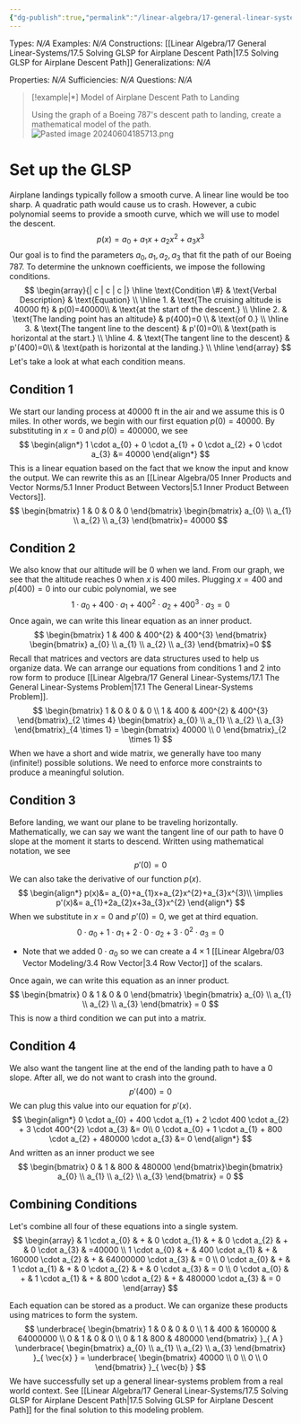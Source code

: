 ```yaml
---
{"dg-publish":true,"permalink":"/linear-algebra/17-general-linear-systems/17-4-model-of-airplane-descent-path-to-landing/","tags":["Type/Example","Topic/Linear_Algebra"]}
---
```


Types: *N/A*
Examples: *N/A*
Constructions: [[Linear Algebra/17 General Linear-Systems/17.5 Solving GLSP for Airplane Descent  Path\|17.5 Solving GLSP for Airplane Descent  Path]]
Generalizations: *N/A*

Properties: *N/A*
Sufficiencies: *N/A*
Questions: *N/A*

> [!example|*] Model of Airplane Descent Path to Landing
> 
> Using the graph of a Boeing 787's descent path to landing, create a mathematical model of the path.
> ![Pasted image 20240604185713.png](/img/user/Vault%20Utilities/_media/Pasted%20image%2020240604185713.png)
> 

# Set up the GLSP
Airplane landings typically follow a smooth curve. A linear line would be too sharp. A quadratic path would cause us to crash. However, a cubic polynomial seems to provide a smooth curve, which we will use to model the descent.
$$
p(x) = a_{0} + a_{1} x + a_{2} x^{2} + a_{3} x^{3}
$$
Our goal is to find the parameters $a_{0},a_{1},a_{2},a_{3}$ that fit the path of our Boeing 787. To determine the unknown coefficients, we impose the following conditions.
$$
\begin{array}{| c | c | c |}
\hline \text{Condition \#}  & \text{Verbal Description} & \text{Equation} \\
\hline 1. & \text{The cruising altitude is 40000 ft}  & p(0)=40000\\
 &  \text{at the start of the descent.} \\
\hline 2.  & \text{The landing point has an altitude} & p(400)=0 \\
 & \text{of 0.} \\
\hline 3.  & \text{The tangent line to the descent}  & p'(0)=0\\
 & \text{path is horizontal at the start.} \\
\hline 4.  & \text{The tangent line to the descent}  & p'(400)=0\\
 & \text{path is horizontal at the landing.} \\
\hline
\end{array}
$$
Let's take a look at what each condition means.

## Condition 1
We start our landing process at 40000 ft in the air and we assume this is 0 miles. In other words, we begin with our first equation $p(0)=40000$. By substituting in $x=0$ and $p(0)=400000$, we see
$$
\begin{align*}
1 \cdot a_{0} + 0 \cdot a_{1} + 0 \cdot a_{2} + 0 \cdot a_{3} &= 40000
\end{align*}
$$
This is a linear equation based on the fact that we know the input and know the output. We can rewrite this as an [[Linear Algebra/05 Inner Products and Vector Norms/5.1 Inner Product Between Vectors\|5.1 Inner Product Between Vectors]].
$$
\begin{bmatrix}
1 & 0 & 0 & 0
\end{bmatrix} \begin{bmatrix}
a_{0} \\
a_{1} \\
a_{2} \\
a_{3}
\end{bmatrix}= 40000
$$

## Condition 2
We also know that our altitude will be 0 when we land. From our graph, we see that the altitude reaches 0 when $x$ is 400 miles. Plugging $x = 400$ and $p(400)=0$ into our cubic polynomial, we see
$$
1 \cdot a_{0} + 400 \cdot a_{1} + 400^{2} \cdot a_{2} + 400^{3} \cdot a_{3} = 0
$$
Once again, we can write this linear equation as an inner product.
$$
\begin{bmatrix}
1 & 400 & 400^{2} & 400^{3}
\end{bmatrix} \begin{bmatrix}
a_{0} \\
a_{1} \\
a_{2} \\
a_{3}
\end{bmatrix}=0
$$
Recall that matrices and vectors are data structures used to help us organize data. We can arrange our equations from conditions 1 and 2 into row form to produce [[Linear Algebra/17 General Linear-Systems/17.1 The General Linear-Systems Problem\|17.1 The General Linear-Systems Problem]].
$$
\begin{bmatrix}
1 & 0 & 0 & 0 \\
1 & 400 & 400^{2} & 400^{3}
\end{bmatrix}_{2 \times 4} \begin{bmatrix}
a_{0} \\
a_{1} \\
a_{2} \\
a_{3}
\end{bmatrix}_{4 \times 1} = \begin{bmatrix}
40000 \\
0
\end{bmatrix}_{2 \times 1}
$$
When we have a short and wide matrix, we generally have too many (infinite!) possible solutions. We need to enforce more constraints to produce a meaningful solution.

## Condition 3
Before landing, we want our plane to be traveling horizontally. Mathematically, we can say we want the tangent line of our path to have 0 slope at the moment it starts to descend. Written using mathematical notation, we see
$$
p'(0)=0
$$
We can also take the derivative of our function $p(x)$.
$$
\begin{align*}
p(x)&= a_{0}+a_{1}x+a_{2}x^{2}+a_{3}x^{3}\\
\implies p'(x)&= a_{1}+2a_{2}x+3a_{3}x^{2}
\end{align*}
$$
When we substitute in $x=0$ and $p'(0)=0$, we get at third equation.
$$
0 \cdot a_{0} + 1 \cdot a_{1} + 2 \cdot 0 \cdot a_{2} + 3 \cdot 0^{2} \cdot a_{3} = 0
$$
- Note that we added $0 \cdot a_{0}$ so we can create a $4 \times 1$ [[Linear Algebra/03 Vector Modeling/3.4 Row Vector\|3.4 Row Vector]] of the scalars.

Once again, we can write this equation as an inner product.
$$
\begin{bmatrix}
0 & 1 & 0 & 0
\end{bmatrix} \begin{bmatrix}
a_{0} \\
a_{1} \\
a_{2} \\
a_{3}
\end{bmatrix} = 0
$$
This is now a third condition we can put into a matrix.

## Condition 4
We also want the tangent line at the end of the landing path to have a 0 slope. After all, we do not want to crash into the ground.
$$
p'(400) = 0
$$
We can plug this value into our equation for $p'(x)$.
$$
\begin{align*}
0 \cdot a_{0} + 400 \cdot a_{1} + 2 \cdot 400 \cdot a_{2} + 3 \cdot 400^{2} \cdot a_{3} &=  0\\
0 \cdot a_{0} + 1 \cdot a_{1} + 800 \cdot a_{2} + 480000 \cdot a_{3} &= 0
\end{align*}
$$
And written as an inner product we see
$$
\begin{bmatrix}
0 & 1 & 800 & 480000
\end{bmatrix}\begin{bmatrix}
a_{0} \\
a_{1} \\
a_{2} \\
a_{3}
\end{bmatrix} = 0
$$

## Combining Conditions
Let's combine all four of these equations into a single system.
$$
\begin{array}
 & 1 \cdot a_{0}  & +  &  0 \cdot a_{1}  & +  & 0 \cdot a_{2}  & +  & 0 \cdot a_{3}  & =40000 \\
1 \cdot a_{0} &  +  & 400 \cdot a_{1} & + & 160000 \cdot a_{2}  & + & 64000000 \cdot a_{3}  & = 0 \\
0 \cdot a_{0}  & + &  1 \cdot a_{1}  & + & 0 \cdot a_{2}  & + & 0 \cdot a_{3}  & = 0 \\
0 \cdot a_{0}  & + &  1 \cdot a_{1}  & + &  800 \cdot a_{2}  & + & 480000 \cdot a_{3}  & = 0
\end{array}
$$

Each equation can be stored as a product. We can organize these products using matrices to form the system.
$$
\underbrace{ \begin{bmatrix}
1 & 0 & 0 & 0 \\
1 & 400 & 160000 & 64000000 \\
0 & 1 & 0 & 0 \\
0 & 1 & 800 & 480000
\end{bmatrix} }_{ A } \underbrace{ \begin{bmatrix}
a_{0} \\
a_{1} \\
a_{2} \\
a_{3}
\end{bmatrix} }_{ \vec{x} } = \underbrace{ \begin{bmatrix}
40000 \\
0 \\
0 \\
0
\end{bmatrix} }_{ \vec{b} }
$$
We have successfully set up a general linear-systems problem from a real world context. See [[Linear Algebra/17 General Linear-Systems/17.5 Solving GLSP for Airplane Descent  Path\|17.5 Solving GLSP for Airplane Descent  Path]] for the final solution to this modeling problem.